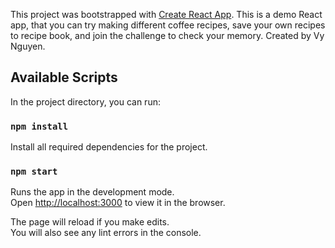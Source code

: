 This project was bootstrapped with [Create React App](https://github.com/facebookincubator/create-react-app).
This is a demo React app, that you can try making different coffee recipes, save your own recipes to recipe book, and join the challenge to check your memory.
Created by Vy Nguyen.

## Available Scripts

In the project directory, you can run:

### `npm install`

Install all required dependencies for the project.

### `npm start`

Runs the app in the development mode.<br>
Open [http://localhost:3000](http://localhost:3000) to view it in the browser.

The page will reload if you make edits.<br>
You will also see any lint errors in the console.

